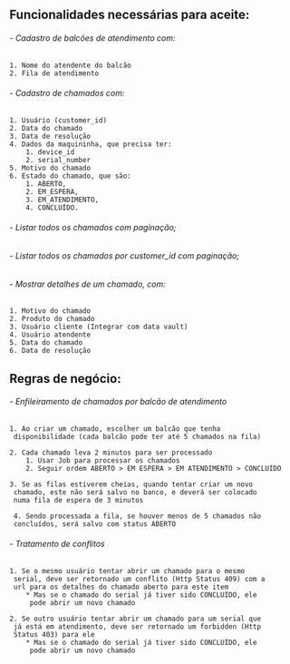 
## Funcionalidades necessárias para aceite:

###### - Cadastro de balcões de atendimento com: 
    1. Nome do atendente do balcão 
    2. Fila de atendimento

###### - Cadastro de chamados com:
    1. Usuário (customer_id)
    2. Data do chamado
    3. Data de resolução
    4. Dados da maquininha, que precisa ter:
        1. device_id
        2. serial_number
    5. Motivo do chamado
    6. Estado do chamado, que são:
        1. ABERTO,
        2. EM_ESPERA,
        3. EM_ATENDIMENTO,
        4. CONCLUÍDO.

###### - Listar todos os chamados com paginação;
####
###### - Listar todos os chamados por customer_id com paginação;
####
###### - Mostrar detalhes de um chamado, com:
    1. Motivo do chamado
    2. Produto do chamado
    3. Usuário cliente (Integrar com data vault)
    4. Usuário atendente
    5. Data do chamado
    6. Data de resolução
    
## Regras de negócio:
###### - Enfileiramento de chamados por balcão de atendimento
    1. Ao criar um chamado, escolher um balcão que tenha
     disponibilidade (cada balcão pode ter até 5 chamados na fila)

    2. Cada chamado leva 2 minutos para ser processado
        1. Usar Job para processar os chamados
        2. Seguir ordem ABERTO > EM ESPERA > EM ATENDIMENTO > CONCLUÍDO

    3. Se as filas estiverem cheias, quando tentar criar um novo    
     chamado, este não será salvo no banco, e deverá ser colocado 
     numa fila de espera de 3 minutos

     4. Sendo processada a fila, se houver menos de 5 chamados não 
     concluídos, será salvo com status ABERTO

###### - Tratamento de conflitos
    1. Se o mesmo usuário tentar abrir um chamado para o mesmo 
     serial, deve ser retornado um conflito (Http Status 409) com a 
     url para os detalhes do chamado aberto para este item
        * Mas se o chamado do serial já tiver sido CONCLUÍDO, ele   
         pode abrir um novo chamado
         
    2. Se outro usuário tentar abrir um chamado para um serial que 
     já está em atendimento, deve ser retornado um forbidden (Http 
     Status 403) para ele
        * Mas se o chamado do serial já tiver sido CONCLUÍDO, ele 
         pode abrir um novo chamado
